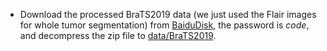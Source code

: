 - Download the processed BraTS2019 data (we just used the Flair images for whole tumor segmentation) from [BaiduDisk](https://pan.baidu.com/s/1CrMNP8hUExGuQNrHPuGb7w), the password is *code*, and decompress the zip file to [data/BraTS2019](https://github.com/Luoxd1996/SSL4MIS/edit/master/data/BraTS2019). 
